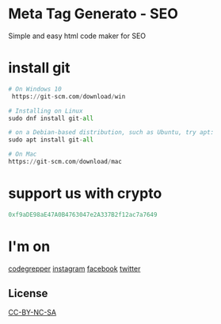 # Meta Tag Generato - SEO
Simple and easy html code maker for SEO

# install git

```python
# On Windows 10 
 https://git-scm.com/download/win

# Installing on Linux
sudo dnf install git-all

# on a Debian-based distribution, such as Ubuntu, try apt:
sudo apt install git-all

# On Mac
https://git-scm.com/download/mac
```


# support us with crypto
```python
0xf9aDE98aE47A0B4763047e2A337B2f12ac7a7649
```

# I'm on
[codegrepper](https://www.codegrepper.com/profile/samer-saeid)
[instagram](https://www.instagram.com/samerthehariri/)
[facebook](https://www.facebook.com/samerthehariri)
[twitter](https://twitter.com/SAMERTHEHARIRI)


## License
[CC-BY-NC-SA](https://creativecommons.org/licenses/by-nc-sa/2.0/)
